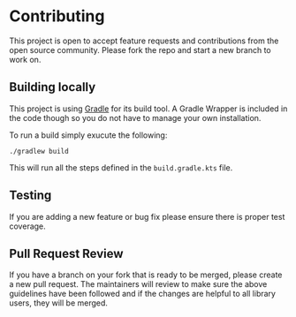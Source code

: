 # Contributing
This project is open to accept feature requests and contributions from the open source community.
Please fork the repo and start a new branch to work on.


## Building locally
This project is using [Gradle](https://gradle.org/) for its build tool.
A Gradle Wrapper is included in the code though so you do not have to manage your own installation.

To run a build simply exucute the following:

```shell script
./gradlew build
```

This will run all the steps defined in the `build.gradle.kts` file.


## Testing
If you are adding a new feature or bug fix please ensure there is proper test coverage.

## Pull Request Review
If you have a branch on your fork that is ready to be merged, please create a new pull request.
The maintainers will review to make sure the above guidelines have been followed and
if the changes are helpful to all library users, they will be merged.
